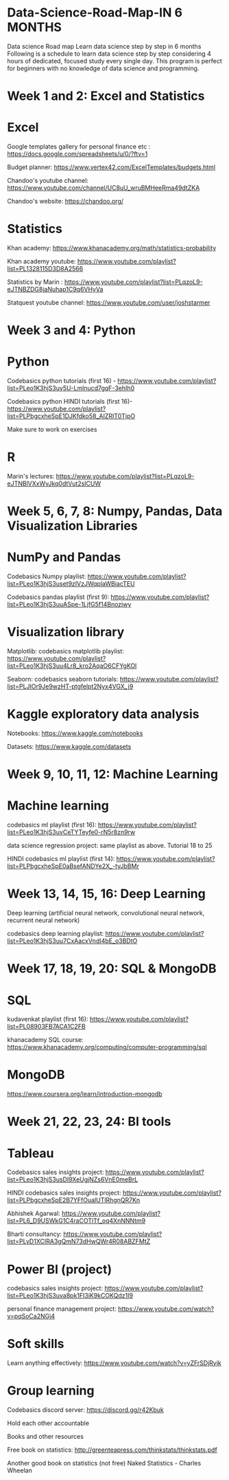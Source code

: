 # Data-Science-Road-Map-IN 6 MONTHS
Data science Road map
Learn data science step by step in 6 months
Following is a schedule to learn data science step by step considering 4 hours of dedicated, focused study every single day. This program is perfect for beginners with no knowledge of data science and programming.

# Week 1 and 2: Excel and Statistics
# Excel

Google templates gallery for personal finance etc : https://docs.google.com/spreadsheets/u/0/?ftv=1

Budget planner: https://www.vertex42.com/ExcelTemplates/budgets.html

Chandoo's youtube channel: https://www.youtube.com/channel/UC8uU_wruBMHeeRma49dtZKA

Chandoo's website: https://chandoo.org/

# Statistics
Khan academy: https://www.khanacademy.org/math/statistics-probability

Khan academy youtube: https://www.youtube.com/playlist?list=PL1328115D3D8A2566

Statistics by Marin : https://www.youtube.com/playlist?list=PLqzoL9-eJTNBZDG8jaNuhap1C9q6VHyVa

Statquest youtube channel: https://www.youtube.com/user/joshstarmer

# Week 3 and 4: Python

# Python

Codebasics python tutorials (first 16) - https://www.youtube.com/playlist?list=PLeo1K3hjS3uv5U-Lmlnucd7gqF-3ehIh0

Codebasics python HINDI tutorials (first 16)- https://www.youtube.com/playlist?list=PLPbgcxheSpE1DJKfdko58_AIZRIT0TjpO

Make sure to work on exercises

# R
Marin's lectures: https://www.youtube.com/playlist?list=PLqzoL9-eJTNBlVXxWvJkq0dtVut2sICUW

# Week 5, 6, 7, 8: Numpy, Pandas, Data Visualization Libraries

# NumPy and Pandas

Codebasics Numpy playlist: https://www.youtube.com/playlist?list=PLeo1K3hjS3uset9zIVzJWqplaWBiacTEU

Codebasics pandas playlist (first 9): https://www.youtube.com/playlist?list=PLeo1K3hjS3uuASpe-1LjfG5f14Bnozjwy

# Visualization library

Matplotlib: codebasics matplotlib playlist: https://www.youtube.com/playlist?list=PLeo1K3hjS3uu4Lr8_kro2AqaO6CFYgKOl

Seaborn: codebasics seaborn tutorials: https://www.youtube.com/playlist?list=PLJIOr9Je9wzHT-ptgfelpt2Nyx4VGX_j9

# Kaggle exploratory data analysis

Notebooks: https://www.kaggle.com/notebooks

Datasets: https://www.kaggle.com/datasets

# Week 9, 10, 11, 12: Machine Learning

# Machine learning

codebasics ml playlist (first 16): https://www.youtube.com/playlist?list=PLeo1K3hjS3uvCeTYTeyfe0-rN5r8zn9rw

data science regression project: same playlist as above. Tutorial 18 to 25

HINDI codebasics ml playlist (first 14): https://www.youtube.com/playlist?list=PLPbgcxheSpE0aBsefANDYe2X_-tyJbBMr

# Week 13, 14, 15, 16: Deep Learning

Deep learning (artificial neural network, convolutional neural network, recurrent neural network)

codebasics deep learning playlist: https://www.youtube.com/playlist?list=PLeo1K3hjS3uu7CxAacxVndI4bE_o3BDtO

# Week 17, 18, 19, 20: SQL & MongoDB

# SQL


kudavenkat playlist (first 16): https://www.youtube.com/playlist?list=PL08903FB7ACA1C2FB

khanacademy SQL course: https://www.khanacademy.org/computing/computer-programming/sql

# MongoDB

https://www.coursera.org/learn/introduction-mongodb

# Week 21, 22, 23, 24: BI tools

# Tableau

Codebasics sales insights project: https://www.youtube.com/playlist?list=PLeo1K3hjS3usDI9XeUgjNZs6VnE0meBrL

HINDI codebasics sales insights project: https://www.youtube.com/playlist?list=PLPbgcxheSpE2B7YFfOualUTlRhgnQR7Kn

Abhishek Agarwal: https://www.youtube.com/playlist?list=PL6_D9USWkG1C4raCOTlTf_oq4XnNNNtm9

Bharti consultancy: https://www.youtube.com/playlist?list=PLyD1XCIRA3gQmN73dHwQWr4R08ABZFMtZ

# Power BI (project)

codebasics sales insights project: https://www.youtube.com/playlist?list=PLeo1K3hjS3uva8pk1FI3iK9kCOKQdz1I9

personal finance management project: https://www.youtube.com/watch?v=pqSoCa2NGj4

# Soft skills
Learn anything effectively: https://www.youtube.com/watch?v=yZFrSDjRvjk


# Group learning

Codebasics discord server: https://discord.gg/r42Kbuk

Hold each other accountable

Books and other resources

Free book on statistics: http://greenteapress.com/thinkstats/thinkstats.pdf

Another good book on statistics (not free) Naked Statistics - Charles Wheelan

